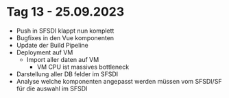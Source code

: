 # Tag 13 - 25.09.2023
- Push in SFSDI klappt nun komplett
- Bugfixes in den Vue komponenten
- Update der Build Pipeline
- Deployment auf VM
  - Import aller daten auf VM
    - VM CPU ist massives bottleneck
- Darstellung aller DB felder im SFSDI
- Analyse welche komponenten angepasst werden müssen vom SFSDI/SF für die auswahl im SFSDI